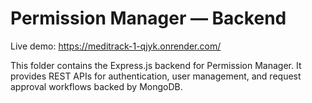 
# Permission Manager — Backend

Live demo: https://meditrack-1-qjyk.onrender.com/

This folder contains the Express.js backend for Permission Manager. It provides REST APIs for authentication, user management, and request approval workflows backed by MongoDB.
